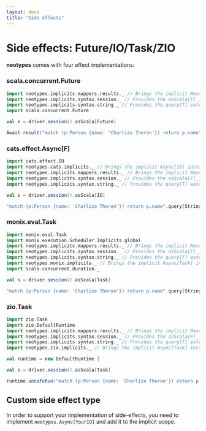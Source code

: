 ```yaml
---
layout: docs
title: "Side effects"
---
```


# Side effects: Future/IO/Task/ZIO

**neotypes** comes with four effect implementations:

### scala.concurrent.Future

```scala
import neotypes.implicits.mappers.results._ // Brings the implicit ResultMapper[String] instance into the scope.
import neotypes.implicits.syntax.session._ // Provides the asScala[F[_]] extension method.
import neotypes.implicits.syntax.string._ // Provides the query[T] extension method.
import scala.concurrent.Future

val s = driver.session().asScala[Future]

Await.result("match (p:Person {name: 'Charlize Theron'}) return p.name".query[String].single(s), 1 second)
```

### cats.effect.Async[F]

```scala
import cats.effect.IO
import neotypes.cats.implicits._ // Brings the implicit Async[IO] instance into the scope.
import neotypes.implicits.mappers.results._ // Brings the implicit ResultMapper[String] instance into the scope.
import neotypes.implicits.syntax.session._ // Provides the asScala[F[_]] extension method.
import neotypes.implicits.syntax.string._ // Provides the query[T] extension method.

val s = driver.session().asScala[IO]

"match (p:Person {name: 'Charlize Theron'}) return p.name".query[String].single(s).unsafeRunSync()
```

### monix.eval.Task

```scala
import monix.eval.Task
import monix.execution.Scheduler.Implicits.global
import neotypes.implicits.mappers.results._ // Brings the implicit ResultMapper[String] instance into the scope.
import neotypes.implicits.syntax.session._ // Provides the asScala[F[_]] extension method.
import neotypes.implicits.syntax.string._ // Provides the query[T] extension method.
import neotypes.monix.implicits._ // Brings the implicit Async[Task] instance into the scope.
import scala.concurrent.duration._

val s = driver.session().asScala[Task]

"match (p:Person {name: 'Charlize Theron'}) return p.name".query[String].single(s).runSyncUnsafe(5 seconds)
```

### zio.Task

```scala
import zio.Task
import zio.DefaultRuntime
import neotypes.implicits.mappers.results._ // Brings the implicit ResultMapper[String] instance into the scope.
import neotypes.implicits.syntax.session._ // Provides the asScala[F[_]] extension method.
import neotypes.implicits.syntax.string._ // Provides the query[T] extension method.
import neotypes.zio.implicits._ // Brings the implicit Async[Task] instance into the scope.

val runtime = new DefaultRuntime {

val s = driver.session().asScala[Task]

runtime.unsafeRun("match (p:Person {name: 'Charlize Theron'}) return p.name".query[String].single(s))
```

## Custom side effect type
In order to support your implementation of side-effects,
you need to implement `neotypes.Async[YourIO]` and add it to the implicit scope.
